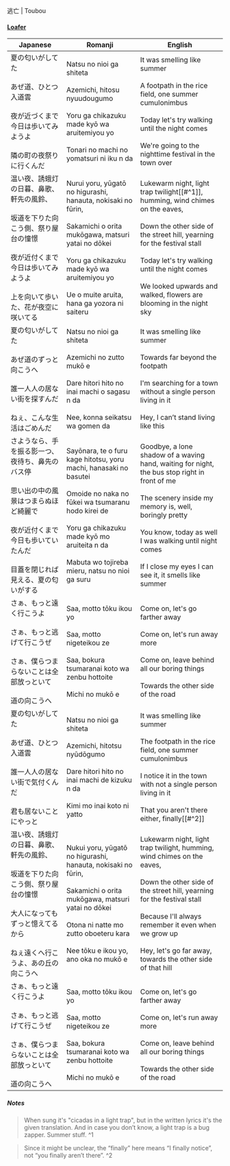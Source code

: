 逃亡 | Toubou
#### [Loafer](https://docs.google.com/document/d/153g_6DuZVsZOvDAfa7fE-LChko2vfdMZaPwZhAFByjc)

| Japanese                                                                                              | Romanji                                                                                                                                                                                                                                | English                                                                                                                                                                                                                                                                                       |
| ----------------------------------------------------------------------------------------------------- | -------------------------------------------------------------------------------------------------------------------------------------------------------------------------------------------------------------------------------------- | --------------------------------------------------------------------------------------------------------------------------------------------------------------------------------------------------------------------------------------------------------------------------------------------- |
| 夏の匂いがしてた<br><br>あぜ道、ひとつ入道雲<br><br>夜が近づくまで今日は歩いてみようよ<br><br>隣の町の夜祭りに行くんだ                               | Natsu no nioi ga shiteta<br><br>Azemichi, hitosu nyuudougumo<br><br>Yoru ga chikazuku made kyō wa aruitemiyou yo<br><br>Tonari no machi no yomatsuri ni iku n da                                                                       | It was smelling like summer<br><br>A footpath in the rice field, one summer cumulonimbus<br><br>Today let's try walking until the night comes<br><br>We're going to the nighttime festival in the town over                                                                                   |
| 温い夜、誘蛾灯の日暮、鼻歌、軒先の風鈴、<br><br>坂道を下りた向こう側、祭り屋台の憧憬<br><br>夜が近付くまで今日は歩いてみようよ<br><br>上を向いて歩いた、花が夜空に咲いてる     | Nurui yoru, yūgatō no higurashi, hanauta, nokisaki no fūrin,<br><br>Sakamichi o orita mukōgawa, matsuri yatai no dōkei<br><br>Yoru ga chikazuku made kyō wa aruitemiyou yo<br><br>Ue o muite aruita, hana ga yozora ni saiteru         | Lukewarm night, light trap twilight[[#^1]], humming, wind chimes on the eaves,<br><br>Down the other side of the street hill, yearning for the festival stall<br><br>Today let's try walking until the night comes<br><br>We looked upwards and walked, flowers are blooming in the night sky |
| 夏の匂いがしてた<br><br>あぜ道のずっと向こうへ<br><br>誰一人人の居ない街を探すんだ<br><br>ねぇ、こんな生活はごめんだ                                | Natsu no nioi ga shiteta<br><br>Azemichi no zutto mukō e<br><br>Dare hitori hito no inai machi o sagasu n da<br><br>Nee, konna seikatsu wa gomen da                                                                                    | It was smelling like summer<br><br>Towards far beyond the footpath<br><br>I'm searching for a town without a single person living in it<br><br>Hey, I can’t stand living like this                                                                                                            |
| さようなら、手を振る影一つ、夜待ち、鼻先のバス停<br><br>思い出の中の風景はつまらぬほど綺麗で<br><br>夜が近付くまで今日も歩いていたんだ<br><br>目蓋を閉じれば見える、夏の匂いがする | Sayōnara, te o furu kage hitotsu, yoru machi, hanasaki no basutei<br><br>Omoide no naka no fūkei wa tsumaranu hodo kirei de<br><br>Yoru ga chikazuku made kyō mo aruiteita n da<br><br>Mabuta wo tojireba mieru, natsu no nioi ga suru | Goodbye, a lone shadow of a waving hand, waiting for night, the bus stop right in front of me<br><br>The scenery inside my memory is, well, boringly pretty<br><br>You know, today as well I was walking until night comes<br><br>If I close my eyes I can see it, it smells like summer      |
| さぁ、もっと遠く行こうよ<br><br>さぁ、もっと逃げて行こうぜ<br><br>さぁ、僕らつまらないことは全部放っといて<br><br>道の向こうへ                           | Saa, motto tōku ikou yo<br><br>Saa, motto nigeteikou ze<br><br>Saa, bokura tsumaranai koto wa zenbu hottoite<br><br>Michi no mukō e                                                                                                    | Come on, let's go farther away<br><br>Come on, let's run away more<br><br>Come on, leave behind all our boring things<br><br>Towards the other side of the road                                                                                                                               |
| 夏の匂いがしてた<br><br>あぜ道、ひとつ入道雲<br><br>誰一人人の居ない街で気付くんだ<br><br>君も居ないことにやっと                                  | Natsu no nioi ga shiteta<br><br>Azemichi, hitotsu nyūdōgumo<br><br>Dare hitori hito no inai machi de kizuku n da<br><br>Kimi mo inai koto ni yatto                                                                                     | It was smelling like summer<br><br>The footpath in the rice field, one summer cumulonimbus<br><br>I notice it in the town with not a single person living in it<br><br>That you aren't there either, finally[[#^2]]                                                                           |
| 温い夜、誘蛾灯の日暮、鼻歌、軒先の風鈴、<br><br>坂道を下りた向こう側、祭り屋台の憧憬<br><br>大人になってもずっと憶えてるから<br><br>ねぇ遠くへ行こうよ、あの丘の向こうへ      | Nukui yoru, yūgatō no higurashi, hanauta, nokisaki no fūrin,<br><br>Sakamichi o orita mukōgawa, matsuri yatai no dōkei<br><br>Otona ni natte mo zutto oboeteru kara<br><br>Nee tōku e ikou yo, ano oka no mukō e                       | Lukewarm night, light trap twilight, humming, wind chimes on the eaves,<br><br>Down the other side of the street hill, yearning for the festival stall<br><br>Because I'll always remember it even when we grow up<br><br>Hey, let's go far away, towards the other side of that hill         |
| さぁ、もっと遠く行こうよ<br><br>さぁ、もっと逃げて行こうぜ<br><br>さぁ、僕らつまらないことは全部放っといて<br><br>道の向こうへ                           | Saa, motto tōku ikou yo<br><br>Saa, motto nigeteikou ze<br><br>Saa, bokura tsumaranai koto wa zenbu hottoite<br><br>Michi no mukō e                                                                                                    | Come on, let's go farther away<br><br>Come on, let's run away more<br><br>Come on, leave behind all our boring things<br><br>Towards the other side of the road                                                                                                                               |
##### Notes
>When sung it's "cicadas in a light trap", but in the written lyrics it's the given translation. And in case you don’t know, a light trap is a bug zapper. Summer stuff. ^1

>Since it might be unclear, the “finally” here means “I finally notice”, not “you finally aren’t there”. ^2